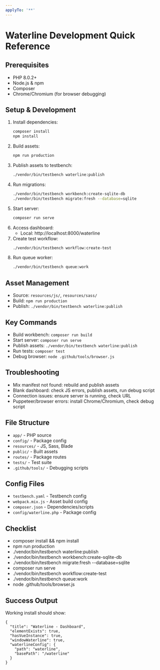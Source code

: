 ```yaml
---
applyTo: '**'
---
```


# Waterline Development Quick Reference

## Prerequisites
- PHP 8.0.2+
- Node.js & npm
- Composer
- Chrome/Chromium (for browser debugging)

## Setup & Development
1. Install dependencies:
   ```bash
   composer install
   npm install
   ```
2. Build assets:
   ```bash
   npm run production
   ```
3. Publish assets to testbench:
   ```bash
   ./vendor/bin/testbench waterline:publish
   ```
4. Run migrations:
   ```bash
   ./vendor/bin/testbench workbench:create-sqlite-db
   ./vendor/bin/testbench migrate:fresh --database=sqlite
   ```
5. Start server:
   ```bash
   composer run serve
   ```
6. Access dashboard:
   - Local: http://localhost:8000/waterline
7. Create test workflow:
   ```bash
   ./vendor/bin/testbench workflow:create-test
   ```
8. Run queue worker:
   ```bash
   ./vendor/bin/testbench queue:work
   ```

## Asset Management
- Source: `resources/js/`, `resources/sass/`
- Build: `npm run production`
- Publish: `./vendor/bin/testbench waterline:publish`

## Key Commands
- Build workbench: `composer run build`
- Start server: `composer run serve`
- Publish assets: `./vendor/bin/testbench waterline:publish`
- Run tests: `composer test`
- Debug browser: `node .github/tools/browser.js`

## Troubleshooting
- Mix manifest not found: rebuild and publish assets
- Blank dashboard: check JS errors, publish assets, run debug script
- Connection issues: ensure server is running, check URL
- Puppeteer/browser errors: install Chrome/Chromium, check debug script

## File Structure
- `app/` - PHP source
- `config/` - Package config
- `resources/` - JS, Sass, Blade
- `public/` - Built assets
- `routes/` - Package routes
- `tests/` - Test suite
- `.github/tools/` - Debugging scripts

## Config Files
- `testbench.yaml` - Testbench config
- `webpack.mix.js` - Asset build config
- `composer.json` - Dependencies/scripts
- `config/waterline.php` - Package config

## Checklist
- composer install && npm install
- npm run production
- ./vendor/bin/testbench waterline:publish
- ./vendor/bin/testbench workbench:create-sqlite-db
- ./vendor/bin/testbench migrate:fresh --database=sqlite
- composer run serve
- ./vendor/bin/testbench workflow:create-test
- ./vendor/bin/testbench queue:work
- node .github/tools/browser.js

## Success Output
Working install should show:
```
{
  "title": "Waterline - Dashboard",
  "elementExists": true,
  "hasVueInstance": true,
  "windowWaterline": true,
  "waterlineConfig": {
    "path": "waterline",
    "basePath": "/waterline"
  }
}
```
